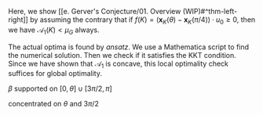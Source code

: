 Here, we show [[e. Gerver's Conjecture/01. Overview (WIP)#^thm-left-right]] by assuming the contrary that if $f(K) = \left( \mathbf{x}_K(\theta) -\mathbf{x}_K(\pi/4) \right) \cdot u_0 \geq 0$, then we have $\mathcal{A}_1(K) < \mu_G$ always.

The actual optima is found by _ansatz_. We use a Mathematica script to find the numerical solution. Then we check if it satisfies the KKT condition. Since we have shown that $\mathcal{A}_1$ is concave, this local optimality check suffices for global optimality.

$\beta$ supported on $[0, \theta] \cup [3\pi/2, \pi]$

concentrated on $\theta$ and $3\pi/2$

